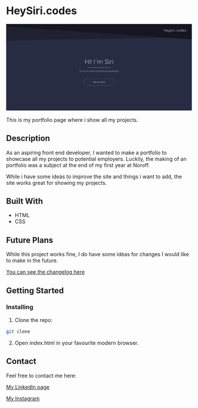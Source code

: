 # HeySiri.codes

![image](https://github.com/SiriHoyas/HeySiri.codes/blob/main/resources/portfolio-screenshot.png)

This is my portfolio page where i show all my projects. 

## Description

As an aspiring front end developer, I wanted to make a portfolio to showcase all my projects to potential employers. Luckily, the making of an portfolio was a subject at the end of my first year at Noroff. 

While i have some ideàs to improve the site and things i want to add, the site works great for showing my projects. 

## Built With

- HTML
- CSS

## Future Plans

While this project works fine, I do have some idèas for changes I would like to make in the future. 

[You can see the changelog here](https://github.com/SiriHoyas/HeySiri.codes/blob/main/CHANGELOG.md)

## Getting Started

### Installing

1. Clone the repo:

```bash
git clone 
```

2. Open index.html in your favourite modern browser.


## Contact


Feel free to contact me here:

[My LinkedIn page](https://www.linkedin.com/in/siri-h%C3%B8y%C3%A5s-2bb74b1a2/)


[My Instagram](https://www.instagram.com/sirihoyas/)
